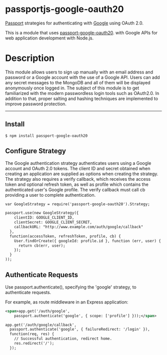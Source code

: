# passportjs-google-oauth20

[Passport](http://passportjs.org/) strategies for authenticating with [Google](http://www.google.com/)
using OAuth 2.0.

This is a module that uses [passport-google-oauth20](http://www.passportjs.org/packages/passport-google-oauth20/).
with Google APIs for web application development with Node.js. 

# Description
This module allows users to sign up manually with an email address and password or a Google account with the use of a Google API. 
Users can add any secret messages to the MongoDB and all of them will be displayed anonymously once logged in. The subject of 
this module is to get familiarized with the modern passwordless login tools such as OAuth2.0. In addition to that, proper salting and
hashing techniques are implemented to improve password protection.

---


## Install

    $ npm install passport-google-oauth20
    
## Configure Strategy
The Google authentication strategy authenticates users using a Google account and OAuth 2.0 tokens. The client ID and secret obtained when creating an application are supplied as options when creating the strategy. The strategy also requires a verify callback, which receives the access token and optional refresh token, as well as profile which contains the authenticated user's Google profile. The verify callback must call cb providing a user to complete authentication.

```xml
var GoogleStrategy = require('passport-google-oauth20').Strategy;

passport.use(new GoogleStrategy({
    clientID: GOOGLE_CLIENT_ID,
    clientSecret: GOOGLE_CLIENT_SECRET,
    callbackURL: "http://www.example.com/auth/google/callback"
  },
  function(accessToken, refreshToken, profile, cb) {
    User.findOrCreate({ googleId: profile.id }, function (err, user) {
      return cb(err, user);
    });
  }
));
```

## Authenticate Requests

Use passport.authenticate(), specifying the 'google' strategy, to authenticate requests.

For example, as route middleware in an Express application:

```xml
<span>app.get('/auth/google',
    passport.authenticate('google', { scope: ['profile'] }));</span>

app.get('/auth/google/callback', 
  passport.authenticate('google', { failureRedirect: '/login' }),
  function(req, res) {
    // Successful authentication, redirect home.
    res.redirect('/');
  });
```
